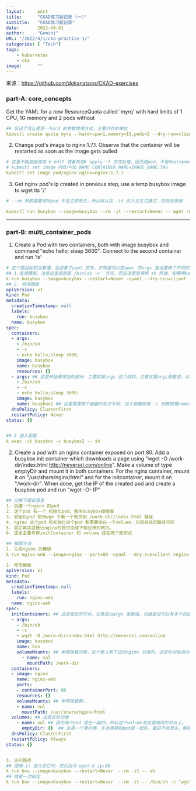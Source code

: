 ```yaml
---
layout:     post 
title:      "CKAD练习题记录 (一)"
subtitle:   "CKAD练习题记录"
date:       2022-04-01
author:     "Gemini"
URL: "/2022/4/1/cka-practice-1/"
categories: [ "Tech"]
tags:
    - kubernetes
    - cka
image:      ""
---
```


来源：https://github.com/dgkanatsios/CKAD-exercises

### **part-A: core_concepts**

Get the YAML for a new ResourceQuota called 'myrq' with hard limits of 1 CPU, 1G memory and 2 pods without

```yaml
## 忘记了怎么使用--hard 的参数使用方式，主要内存的单位
kubectl create quota myrq --hard=cpu=1,memory=1G,pods=2 --dry-run=client -o yaml
```

2. Change pod's image to nginx:1.7.1. Observe that the container will be restarted as soon as the image gets pulled

```yaml
# 这里不能直接使用 k edit 或者其他k apply -f 方式处理，因为是pod，不是deployment 
# kubectl set image POD/POD_NAME CONTAINER_NAME=IMAGE_NAME:TAG
kubectl set image pod/nginx nginx=nginx:1.7.1
```

3. Get nginx pod's ip created in previous step, use a temp busybox image to wget its '/'

```yaml
# --rm 参数需要保持pod 不会立即死去，所以可以加 -it 进入交互式模式，否则会报错

kubectl run busybox --image=busybox --rm -it --restart=Never -- wget -O- 10.1.1.131:80
```

----

###  part-B: multi_container_pods

1. Create a Pod with two containers, both with image busybox and command "echo hello; sleep 3600". Connect to the second container and run 'ls'

```yaml
# 这个题目起初没看懂，后边看了yaml 文件，才知道可以在spec 的args 里设置两个不同的容器名字
## 1.生成模版，注意这里用的是 /bin/sh -c  方式，而且注意是使用 sh 终端，如果用bash 会出错，因为busybox 里没bash
k run busybox --image=busybox --restart=Never -oyaml --dry-run=client -- /bin/sh -c "echo hello; sleep 3600;" > busybox-2c.yaml
## 2. 修改模版
apiVersion: v1
kind: Pod
metadata:
  creationTimestamp: null
  labels:
    run: busybox
  name: busybox
spec:
  containers:
  - args:
    - /bin/sh
    - -c
    - echo hello;sleep 3600;
    image: busybox
    name: busybox
    resources: {}
  - args: ## 这里开始是增加的部分，主要就是args 这个结构，注意这里args是数组，以前没注意
    - /bin/sh
    - -c
    - echo hello;sleep 3600;
    image: busybox
    name: busybox2 ## 这里需要两个容器的名字不同，进入容器使用 -c 参数根据name进入的容器
  dnsPolicy: ClusterFirst
  restartPolicy: Never
status: {}


## 3 进入容器
k exec -it busybox -c busybox2 -- sh
```

2. Create a pod with an nginx container exposed on port 80. Add a busybox init container which downloads a page using "wget -O /work-dir/index.html http://neverssl.com/online". Make a volume of type emptyDir and mount it in both containers. For the nginx container, mount it on "/usr/share/nginx/html" and for the initcontainer, mount it on "/work-dir". When done, get the IP of the created pod and create a busybox pod and run "wget -O- IP"

```yaml
## 分解下题目意思
1. 创建一个nginx 的pod
2. 这个pod 有一个 初始化pod，使用busybox做镜像
3. 初始化pod 使用wge 下载一个网页到 /work-dir/index.html 路径
4. nginx 这个pod 和初始化这个pod 都需要挂在一个volume，只是彼此的路径不同
5. 最后其实就是让nginx的首页变成下载过来的网页。
6. 这里主要考察initContainer 和 volume 挂在两个知识点

## 解题方法
1. 生成nginx 的模版
k run nginx-web --image=nginx --port=80 -oyaml --dry-run=client >nginx-web.yaml

2. 修改模版
apiVersion: v1
kind: Pod
metadata:
  creationTimestamp: null
  labels:
    run: nginx-web
  name: nginx-web
spec:
  initContainers: ## 这是增加的节点，注意是以args 是数组，也就是说可以有多个初始化容器
  - args:
    - /bin/sh
    - -c
    - wget -O /work-dir/index.html http://neverssl.com/online
    image: busybox
    name: box
    volumeMounts: ## 申明挂载的卷，这个卷上和下边的nginx 共用的，这是针对各自的路径上不一样的，类似软连接
      - name: vol
        mountPath: /work-dir
  containers:
  - image: nginx
    name: nginx-web
    ports:
    - containerPort: 80
    resources: {}
    volumeMounts: ## 申明挂载卷，
    - name: vol
      mountPath: /usr/share/nginx/html
  volumes: ## 这是实际的卷
    - name: vol ## 因为两个pod 是在一起的，所以这个volume肯定是相同的节点上。
      emptyDir: {}  ## 这是一个零时卷，生命周期和pod是一起的，重启不会丢失，删除pod也就删除了emptyDir 卷
  dnsPolicy: ClusterFirst
  restartPolicy: Always
status: {}


3. 访问路径
## 使用-it 进入交汇时，然后执行 wget-O ip:80 
k run box --image=busybox --restart=Never  --rm -it -- sh
## 或者一次搞定
k run box --image=busybox --restart=Never  --rm -it -- /bin/sh -c "wget -O- IP"
```
